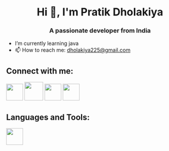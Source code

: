 <h1 align="center"> Hi 👋, I'm Pratik Dholakiya</h1>

<h3 align="center">A passionate developer from India</h3>

- I’m currently learning java
- 📫 How to reach me: dholakiya225@gmail.com

  
<h2>Connect with me:</h2>
<a href="https://www.linkedin.com/in/pratik-dholakiya"><img width="45px" src="https://pngimg.com/uploads/linkedIn/linkedIn_PNG8.png"></a>
<a href="https://x.com/Pratiikxd"><img margin="5px" width="50px" src="https://static.vecteezy.com/system/resources/previews/034/800/663/original/x-new-twitter-logo-free-png.png"></a>
<a href="https://www.instagram.com/patriikxd"><img margin="5px" width="45px" src="https://logopng.com.br/logos/instagram-40.png"></a>
<a href="https://leetcode.com/u/dholakiya225"><img margin="5px" width="45px" src="https://cdn.iconscout.com/icon/free/png-512/leetcode-3628885-3030025.png"></a>

<h2>Languages and Tools:</h2>
<img src="https://cdn.freebiesupply.com/logos/large/2x/java-logo-png-transparent.png" width="45px">
<img src=""><img src=""><img src="">
